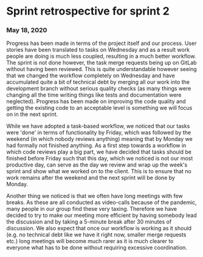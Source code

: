 # Sprint retrospective for sprint 2
### May 18, 2020

Progress has been made in terms of the project itself and our process. User stories have been translated to tasks on Wednesday and as a result work people are doing is much less coupled, resulting in a much better workflow. The sprint is not done however, the task merge requests being up on GitLab without having been reviewed. This is quite understandable however seeing that we changed the workflow completely on Wednesday and have accumulated quite a bit of technical debt by merging all our work into the development branch without serious quality checks (as many things were changing all the time writing things like tests and documentation were neglected). Progress has been made on improving the code quality and getting the existing code to an acceptable level is something we will focus on in the next sprint. 

While we have adopted a task-based workflow, we noticed that our tasks were 'done' in terms of functionality by Friday, which was followed by the weekend (in which nobody reviews anything) meaning that by Monday we had formally not finished anything. As a first step towards a workflow in which code reviews play a big part, we have decided that tasks should be finished before Friday such that this day, which we noticed is not our most productive day, can serve as the day we review and wrap up the week's sprint and show what we worked on to the client. This is to ensure that no work remains after the weekend and the next sprint will be done by Monday.

Another thing we noticed is that we often have long meetings with few breaks. As these are all conducted as video-calls because of the pandemic, many people in our group find these very taxing. Therefore we have decided to try to make our meeting more efficient by having somebody lead the discussion and by taking a 5-minute break after 30 minutes of discussion. We also expect that once our workflow is working as it should (e.g. no technical debt like we have it right now, smaller merge requests etc.) long meetings will become much rarer as it is much clearer to everyone what has to be done without requiring excessive coordination.
